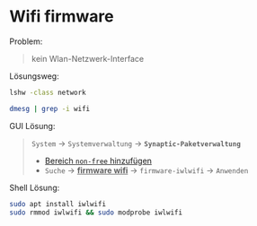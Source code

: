 # Wifi firmware

Problem:
> kein Wlan-Netzwerk-Interface

Lösungsweg:
```sh
lshw -class network

dmesg | grep -i wifi
```

GUI Lösung:
> `System` -> `Systemverwaltung` -> **`Synaptic-Paketverwaltung`**
> * [Bereich `non-free` hinzufügen](../paketquellen.md)
> * `Suche` -> <u>**firmware wifi**</u> -> `firmware-iwlwifi` -> `Anwenden`

Shell Lösung:
```sh
sudo apt install iwlwifi
sudo rmmod iwlwifi && sudo modprobe iwlwifi
```
